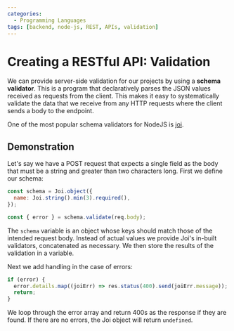 ```yaml
---
categories:
  - Programming Languages
tags: [backend, node-js, REST, APIs, validation]
---
```


# Creating a RESTful API: Validation

We can provide server-side validation for our projects by using a **schema validator**. This is a program that declaratively parses the JSON values received as requests from the client. This makes it easy to systematically validate the data that we receive from any HTTP requests where the client sends a body to the endpoint.

One of the most popular schema validators for NodeJS is [joi](https://www.npmjs.com/package/joi).

## Demonstration

Let's say we have a POST request that expects a single field as the body that must be a string and greater than two characters long. First we define our schema:

```js
const schema = Joi.object({
  name: Joi.string().min(3).required(),
});

const { error } = schema.validate(req.body);
```

The `schema` variable is an object whose keys should match those of the intended request body. Instead of actual values we provide Joi's in-built validators, concatenated as necessary. We then store the results of the validation in a variable.

Next we add handling in the case of errors:

```js
if (error) {
  error.details.map((joiErr) => res.status(400).send(joiErr.message));
  return;
}
```

We loop through the error array and return 400s as the response if they are found. If there are no errors, the Joi object will return `undefined`.
